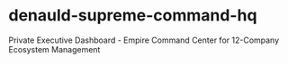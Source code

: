 # denauld-supreme-command-hq
Private Executive Dashboard - Empire Command Center for 12-Company Ecosystem Management

